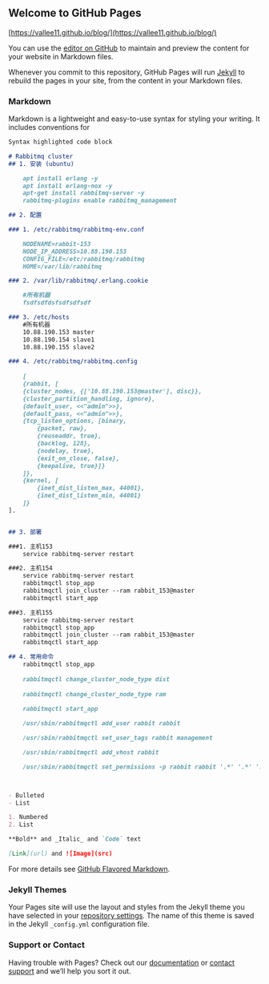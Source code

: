 ## Welcome to GitHub Pages

[https://vallee11.github.io/blog/](https://vallee11.github.io/blog/)

You can use the [editor on GitHub](https://github.com/vallee11/blog/edit/master/README.md) to maintain and preview the content for your website in Markdown files.

Whenever you commit to this repository, GitHub Pages will run [Jekyll](https://jekyllrb.com/) to rebuild the pages in your site, from the content in your Markdown files.

### Markdown

Markdown is a lightweight and easy-to-use syntax for styling your writing. It includes conventions for

```markdown
Syntax highlighted code block

# Rabbitmq cluster
## 1. 安装 (ubuntu)

	apt install erlang -y
	apt install erlang-nox -y
	apt-get install rabbitmq-server -y
	rabbitmq-plugins enable rabbitmq_management

## 2. 配置

### 1. /etc/rabbitmq/rabbitmq-env.conf

	NODENAME=rabbit-153
	NODE_IP_ADDRESS=10.88.190.153
	CONFIG_FILE=/etc/rabbitmq/rabbitmq
	HOME=/var/lib/rabbitmq

### 2. /var/lib/rabbitmq/.erlang.cookie

    #所有机器
    fsdfsdfdsfsdfsdfsdf

### 3. /etc/hosts
	#所有机器
	10.88.190.153 master
	10.88.190.154 slave1
	10.88.190.155 slave2

### 4. /etc/rabbitmq/rabbitmq.config
	
	[
    {rabbit, [
    {cluster_nodes, {['10.88.190.153@master'], disc}},
    {cluster_partition_handling, ignore},
    {default_user, <<"admin">>},
    {default_pass, <<"admin">>},
    {tcp_listen_options, [binary,
        {packet, raw},
        {reuseaddr, true},
        {backlog, 128},
        {nodelay, true},
        {exit_on_close, false},
        {keepalive, true}]}
    ]},
    {kernel, [
        {inet_dist_listen_max, 44001},
        {inet_dist_listen_min, 44001}
    ]}
].


## 3. 部署

###1. 主机153
   	service rabbitmq-server restart

###2. 主机154
   	service rabbitmq-server restart
    rabbitmqctl stop_app
	rabbitmqctl join_cluster --ram rabbit_153@master
	rabbitmqctl start_app

###3. 主机155
   	service rabbitmq-server restart
    rabbitmqctl stop_app
	rabbitmqctl join_cluster --ram rabbit_153@master
	rabbitmqctl start_app

## 4. 常用命令
	rabbitmqctl stop_app
	
	rabbitmqctl change_cluster_node_type dist
	
	rabbitmqctl change_cluster_node_type ram
	
	rabbitmqctl start_app

	/usr/sbin/rabbitmqctl add_user rabbit rabbit

    /usr/sbin/rabbitmqctl set_user_tags rabbit management 

    /usr/sbin/rabbitmqctl add_vhost rabbit 

    /usr/sbin/rabbitmqctl set_permissions -p rabbit rabbit '.*' '.*' '.*' 



- Bulleted
- List

1. Numbered
2. List

**Bold** and _Italic_ and `Code` text

[Link](url) and ![Image](src)
```

For more details see [GitHub Flavored Markdown](https://guides.github.com/features/mastering-markdown/).

### Jekyll Themes

Your Pages site will use the layout and styles from the Jekyll theme you have selected in your [repository settings](https://github.com/vallee11/blog/settings). The name of this theme is saved in the Jekyll `_config.yml` configuration file.

### Support or Contact

Having trouble with Pages? Check out our [documentation](https://help.github.com/categories/github-pages-basics/) or [contact support](https://github.com/contact) and we’ll help you sort it out.
